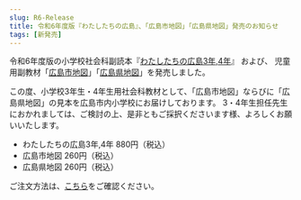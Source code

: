 ```yaml
---
slug: R6-Release
title: 令和6年度版『わたしたちの広島』、「広島市地図」「広島県地図」発売のお知らせ
tags: [新発売]
---
```


令和6年度版の小学校社会科副読本『[わたしたちの広島3年,4年](/goods#わたしたちの広島3年4年)』 および、
児童用副教材「[広島市地図](/goods#広島市地図)」「[広島県地図](/goods#広島県地図)」を発売しました。

この度、小学校3年生・4年生用社会科教材として、「広島市地図」ならびに「広島県地図」の見本を広島市内小学校にお届けしております。
3・4年生担任先生におかれましては、ご検討の上、是非ともご採択くださいます様、よろしくお願いいたします。

- わたしたちの広島3年,4年 880円（税込）
- 広島市地図 260円（税込）
- 広島県地図 260円（税込）

ご注文方法は、[こちら](/tsushinhanbai#わたしたちの広島3年4年広島市地図広島県地図のご注文)をご確認ください。


